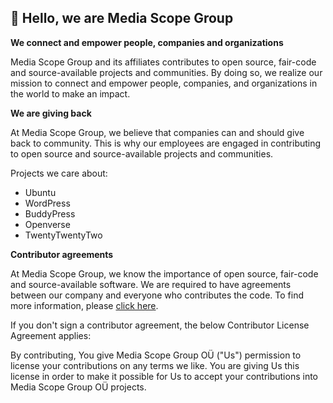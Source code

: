 ## 👋 Hello, we are Media Scope Group

**We connect and empower people, companies and organizations**

Media Scope Group and its affiliates contributes to open source, fair-code and source-available projects and communities. By doing so, we realize our mission to connect and empower people, companies, and organizations in the world to make an impact.

**We are giving back**

At Media Scope Group, we believe that companies can and should give back to community. This is why our employees are engaged in contributing to open source and source-available projects and communities.

Projects we care about:
* Ubuntu
* WordPress
* BuddyPress
* Openverse
* TwentyTwentyTwo

**Contributor agreements**

At Media Scope Group, we know the importance of open source, fair-code and source-available software. We are required to have agreements between our company and everyone who contributes the code. To find more information, please [click here](https://mediascope.group/legal/contributor-agreements/).

If you don't sign a contributor agreement, the below Contributor License Agreement applies:

By contributing, You give Media Scope Group OÜ ("Us") permission to license your contributions on any terms we like. You are giving Us this license in order to make it possible for Us to accept your contributions into Media Scope Group OÜ projects.
